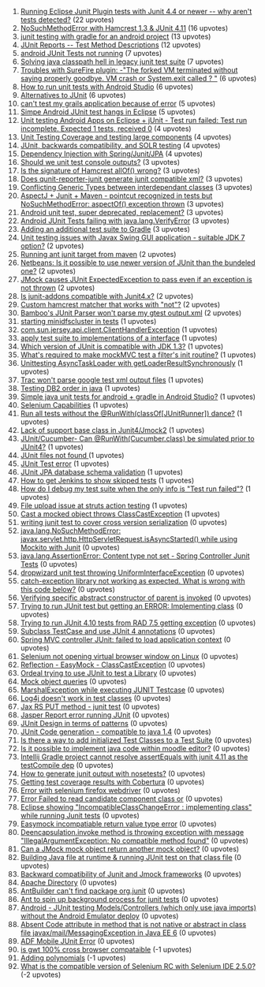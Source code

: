 1. [Running Eclipse Junit Plugin tests with Junit 4.4 or newer -- why aren't tests detected?](http://stackoverflow.com/questions/1) (22 upvotes)  
2. [NoSuchMethodError with Hamcrest 1.3 & JUnit 4.11](http://stackoverflow.com/questions/1) (16 upvotes)  
3. [junit testing with gradle for an android project](http://stackoverflow.com/questions/1) (13 upvotes)  
4. [JUnit Reports -- Test Method Descriptions](http://stackoverflow.com/questions/1) (12 upvotes)  
5. [android JUnit Tests not running](http://stackoverflow.com/questions/1) (7 upvotes)  
6. [Solving java classpath hell in legacy junit test suite](http://stackoverflow.com/questions/1) (7 upvotes)  
7. [Troubles with SureFire plugin: -"The forked VM terminated without saying properly goodbye. VM crash or System.exit called ? "](http://stackoverflow.com/questions/1) (6 upvotes)  
8. [How to run unit tests with Android Studio](http://stackoverflow.com/questions/1) (6 upvotes)  
9. [Alternatives to JUnit](http://stackoverflow.com/questions/1) (6 upvotes)  
10. [can't test my grails application because of error](http://stackoverflow.com/questions/1) (5 upvotes)  
11. [Simpe Android JUnit test hangs in Eclipse](http://stackoverflow.com/questions/1) (5 upvotes)  
12. [Unit testing Android Apps on Eclipse + jUnit - Test run failed: Test run incomplete. Expected 1 tests, received 0](http://stackoverflow.com/questions/1) (4 upvotes)  
13. [Unit Testing Coverage and testing large components](http://stackoverflow.com/questions/1) (4 upvotes)  
14. [JUnit, backwards compatibility, and SOLR testing](http://stackoverflow.com/questions/1) (4 upvotes)  
15. [Dependency Injection with Spring/Junit/JPA](http://stackoverflow.com/questions/1) (4 upvotes)  
16. [Should we unit test console outputs?](http://stackoverflow.com/questions/1) (3 upvotes)  
17. [Is the signature of Hamcrest allOf() wrong?](http://stackoverflow.com/questions/1) (3 upvotes)  
18. [Does qunit-reporter-junit generate junit compatible xml?](http://stackoverflow.com/questions/1) (3 upvotes)  
19. [Conflicting Generic Types between interdependant classes](http://stackoverflow.com/questions/1) (3 upvotes)  
20. [AspectJ + Junit + Maven - pointcut recognized in tests but NoSuchMethodError: aspectOf() exception thrown](http://stackoverflow.com/questions/1) (3 upvotes)  
21. [Android unit test, super deprecated, replacement?](http://stackoverflow.com/questions/1) (3 upvotes)  
22. [Android JUnit Tests failing with java.lang.VerifyError](http://stackoverflow.com/questions/1) (3 upvotes)  
23. [Adding an additional test suite to Gradle](http://stackoverflow.com/questions/1) (3 upvotes)  
24. [Unit testing issues with Javax Swing GUI application - suitable JDK 7 option?](http://stackoverflow.com/questions/1) (2 upvotes)  
25. [Running ant junit target from maven](http://stackoverflow.com/questions/1) (2 upvotes)  
26. [Netbeans: Is it possible to use newer version of JUnit than the bundeled one?](http://stackoverflow.com/questions/1) (2 upvotes)  
27. [JMock causes JUnit ExpectedException to pass even if an exception is not thrown](http://stackoverflow.com/questions/1) (2 upvotes)  
28. [Is junit-addons compatible with Junit4.x?](http://stackoverflow.com/questions/1) (2 upvotes)  
29. [Custom hamcrest matcher that works with "not"?](http://stackoverflow.com/questions/1) (2 upvotes)  
30. [Bamboo's JUnit Parser won't parse my gtest output.xml](http://stackoverflow.com/questions/1) (2 upvotes)  
31. [starting minidfscluster in tests](http://stackoverflow.com/questions/1) (1 upvotes)  
32. [com.sun.jersey.api.client.ClientHandlerException](http://stackoverflow.com/questions/1) (1 upvotes)  
33. [apply test suite to implementations of a interface](http://stackoverflow.com/questions/1) (1 upvotes)  
34. [Which version of JUnit is compatible with JDK 1.3?](http://stackoverflow.com/questions/1) (1 upvotes)  
35. [What's required to make mockMVC test a filter's init routine?](http://stackoverflow.com/questions/1) (1 upvotes)  
36. [Unittesting AsyncTaskLoader with getLoaderResultSynchronously](http://stackoverflow.com/questions/1) (1 upvotes)  
37. [Trac won't parse google test xml output files](http://stackoverflow.com/questions/1) (1 upvotes)  
38. [Testing DB2 order in java](http://stackoverflow.com/questions/1) (1 upvotes)  
39. [Simple java unit tests for android + gradle in Android Studio?](http://stackoverflow.com/questions/1) (1 upvotes)  
40. [Selenium Capabilities](http://stackoverflow.com/questions/1) (1 upvotes)  
41. [Run all tests without the @RunWith(classOf[JUnitRunner]) dance?](http://stackoverflow.com/questions/1) (1 upvotes)  
42. [Lack of support base class in Junit4/Jmock2](http://stackoverflow.com/questions/1) (1 upvotes)  
43. [JUnit/Cucumber- Can @RunWith(Cucumber.class) be simulated prior to JUnit4?](http://stackoverflow.com/questions/1) (1 upvotes)  
44. [JUnit files not found ](http://stackoverflow.com/questions/1) (1 upvotes)  
45. [JUnit Test error](http://stackoverflow.com/questions/1) (1 upvotes)  
46. [JUnit JPA database schema validation](http://stackoverflow.com/questions/1) (1 upvotes)  
47. [How to get Jenkins to show skipped tests](http://stackoverflow.com/questions/1) (1 upvotes)  
48. [How do I debug my test suite when the only info is "Test run failed"?](http://stackoverflow.com/questions/1) (1 upvotes)  
49. [File upload issue at struts action testing](http://stackoverflow.com/questions/1) (1 upvotes)  
50. [Cast a mocked object throws ClassCastException](http://stackoverflow.com/questions/1) (1 upvotes)  
51. [writing junit test to cover cross version serialization](http://stackoverflow.com/questions/1) (0 upvotes)  
52. [java.lang.NoSuchMethodError: javax.servlet.http.HttpServletRequest.isAsyncStarted() while using Mockito with Junit](http://stackoverflow.com/questions/1) (0 upvotes)  
53. [java.lang.AssertionError: Content type not set - Spring Controller Junit Tests](http://stackoverflow.com/questions/1) (0 upvotes)  
54. [dropwizard unit test throwing UniformInterfaceException](http://stackoverflow.com/questions/1) (0 upvotes)  
55. [catch-exception library not working as expected. What is wrong with this code below?](http://stackoverflow.com/questions/1) (0 upvotes)  
56. [Verifying specific abstract constructor of parent is invoked](http://stackoverflow.com/questions/1) (0 upvotes)  
57. [Trying to run JUnit test but getting an ERROR: Implementing class](http://stackoverflow.com/questions/1) (0 upvotes)  
58. [Trying to run JUnit 4.10 tests from RAD 7.5 getting exception](http://stackoverflow.com/questions/1) (0 upvotes)  
59. [Subclass TestCase and use JUnit 4 annotations](http://stackoverflow.com/questions/1) (0 upvotes)  
60. [Spring MVC controller JUnit: failed to load application context](http://stackoverflow.com/questions/1) (0 upvotes)  
61. [Selenium not opening virtual browser window on Linux](http://stackoverflow.com/questions/1) (0 upvotes)  
62. [Reflection - EasyMock - ClassCastException](http://stackoverflow.com/questions/1) (0 upvotes)  
63. [Ordeal trying to use JUnit to test a Library](http://stackoverflow.com/questions/1) (0 upvotes)  
64. [Mock object queries](http://stackoverflow.com/questions/1) (0 upvotes)  
65. [MarshalException while executing JUNIT Testcase](http://stackoverflow.com/questions/1) (0 upvotes)  
66. [Log4j doesn't work in test classes](http://stackoverflow.com/questions/1) (0 upvotes)  
67. [Jax RS PUT method - junit test](http://stackoverflow.com/questions/1) (0 upvotes)  
68. [Jasper Report error running JUnit](http://stackoverflow.com/questions/1) (0 upvotes)  
69. [JUnit Design in terms of patterns](http://stackoverflow.com/questions/1) (0 upvotes)  
70. [JUnit Code generation - compatible to java 1.4](http://stackoverflow.com/questions/1) (0 upvotes)  
71. [Is there a way to add initialized Test Classes to a Test Suite](http://stackoverflow.com/questions/1) (0 upvotes)  
72. [Is it possible to implement java code within moodle editor?](http://stackoverflow.com/questions/1) (0 upvotes)  
73. [Intellij Gradle project cannot resolve assertEquals with junit 4.11 as the testCompile dep](http://stackoverflow.com/questions/1) (0 upvotes)  
74. [How to generate junit output with nosetests?](http://stackoverflow.com/questions/1) (0 upvotes)  
75. [Getting test coverage results with Cobertura](http://stackoverflow.com/questions/1) (0 upvotes)  
76. [Error with selenium firefox webdriver](http://stackoverflow.com/questions/1) (0 upvotes)  
77. [Error Failed to read candidate component class or](http://stackoverflow.com/questions/1) (0 upvotes)  
78. [Eclipse showing "IncompatibleClassChangeError : implementing class" while running Junit tests](http://stackoverflow.com/questions/1) (0 upvotes)  
79. [Easymock incompatiable return value type error](http://stackoverflow.com/questions/1) (0 upvotes)  
80. [Deencapsulation.invoke method is throwing exception with message "IllegalArgumentException: No compatible method found"](http://stackoverflow.com/questions/1) (0 upvotes)  
81. [Can a JMock mock object return another mock object?](http://stackoverflow.com/questions/1) (0 upvotes)  
82. [Building Java file at runtime & running JUnit test on that class file](http://stackoverflow.com/questions/1) (0 upvotes)  
83. [Backward compatibility of Junit and Jmock frameworks](http://stackoverflow.com/questions/1) (0 upvotes)  
84. [Apache Directory](http://stackoverflow.com/questions/1) (0 upvotes)  
85. [AntBuilder can't find package org.junit](http://stackoverflow.com/questions/1) (0 upvotes)  
86. [Ant to spin up background process for junit tests](http://stackoverflow.com/questions/1) (0 upvotes)  
87. [Android - JUnit testing Models/Controllers (which only use java imports) without the Android Emulator deploy](http://stackoverflow.com/questions/1) (0 upvotes)  
88. [Absent Code attribute in method that is not native or abstract in class file javax/mail/MessagingException in Java EE 6](http://stackoverflow.com/questions/1) (0 upvotes)  
89. [ADF Mobile JUnit Error](http://stackoverflow.com/questions/1) (0 upvotes)  
90. [is gwt 100% cross browser compataible](http://stackoverflow.com/questions/1) (-1 upvotes)  
91. [Adding polynomials](http://stackoverflow.com/questions/1) (-1 upvotes)  
92. [What is the compatible version of Selenium RC with Selenium IDE 2.5.0?](http://stackoverflow.com/questions/1) (-2 upvotes)  
